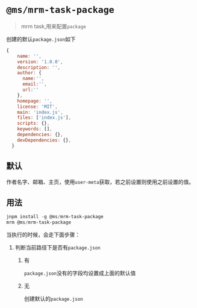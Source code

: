 # `@ms/mrm-task-package`

> mrm task,用来配置`package`

创建的默认`package.json`如下

```js
{
    name: '',
    version: '1.0.0',
    description: '',
    author: {
      name:'',
      email:'',
      url:''
    },
    homepage: '',
    license: 'MIT',
    main: 'index.js',
    files: ['index.js'],
    scripts: {},
    keywords: [],
    dependencies: {},
    devDependencies: {},
  }
```

## 默认

作者名字、邮箱、主页，使用`user-meta`获取，若之前设置则使用之前设置的值。

## 用法

```powershell
jnpm install -g @ms/mrm-task-package
mrm @ms/mrm-task-package
```

当执行的时候，会走下面步骤：

1. 判断当前路径下是否有`package.json`

   1. 有

      `package.json`没有的字段均设置成上面的默认值

   2. 无

      创建默认的`package.json`
